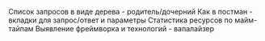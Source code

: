 Список запросов в виде дерева - родитель/дочерний
Как в постман - вкладки для запрос/ответ и параметры
Статистика ресурсов по майм-тайпам
Выявление фреймворка и технологий - вапалайзер
